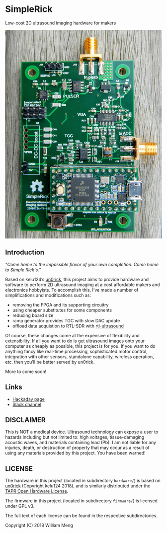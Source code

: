 # SimpleRick

Low-cost 2D ultrasound imaging hardware for makers

![v1.1 assembly](hardware/v1.1/DSCN7850.JPG)

## Introduction
_“Come home to the impossible flavor of your own completion. Come home to Simple Rick's.”_

Based on kelu124’s [un0rick](http://un0rick.cc/), this project aims to provide hardware and software to perform 2D ultrasound imaging
at a cost affordable makers and electronics hobbyists.
To accomplish this, I’ve made a number of simplifications and modifications such as:

* removing the FPGA and its supporting circuitry
* using cheaper substitutes for some components
* reducing board size
* ramp generator provides TGC with slow DAC update
* offload data acquistion to RTL-SDR with [rtl-ultrasound](https://github.com/wlmeng11/rtl-ultrasound)

Of course, these changes come at the expensive of flexibility and extensibility.
If all you want to do is get ultrasound images onto your computer as cheaply as possible, this project is for you.
If you want to do anything fancy like real-time processing, sophisticated motor control, integration with other sensors,
standalone capability, wireless operation, etc. then you’ll be better served by un0rick.

More to come soon!

## Links
* [Hackaday page](https://hackaday.io/project/160196-simplerick)
* [Slack channel](https://usdevkit.slack.com/messages/simplerick/)

## DISCLAIMER
This is NOT a medical device. Ultrasound technology can expose a user to hazards including but not limited to: high voltages, tissue-damaging acoustic waves, and materials containing lead (Pb). I am not liable for any injuries, death, or destruction of property that may occur as a result of using any materials provided by this project. You have been warned!

## LICENSE
The hardware in this project (located in subdirectory `hardware/`) is based on [un0rick](http://un0rick.cc/) (Copyright kelu124 2018),
and is similarly distributed under the [TAPR Open Hardware License](https://www.tapr.org/ohl.html).

The firmware in this project (located in subdirectory `firmware/`) is licensed under GPL v3.

The full text of each license can be found in the respective subdirectories.

Copyright (C) 2018 William Meng
